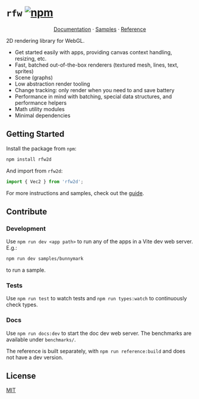# `rfw` [![npm](https://img.shields.io/npm/v/rfw2d)](https://www.npmjs.com/package/rfw2d)

<p align="center">
    <a href="https://schlechtwetterfront.github.io/rfw">Documentation</a>
    ·
    <a href="https://schlechtwetterfront.github.io/rfw/samples/">Samples</a>
    ·
    <a href="https://schlechtwetterfront.github.io/rfw/ref/">Reference</a>
</p>

2D rendering library for WebGL.

- Get started easily with apps, providing canvas context handling, resizing, etc.
- Fast, batched out-of-the-box renderers (textured mesh, lines, text, sprites)
- Scene (graphs)
- Low abstraction render tooling
- Change tracking: only render when you need to and save battery
- Performance in mind with batching, special data structures, and performance helpers
- Math utility modules
- Minimal dependencies

## Getting Started

Install the package from `npm`:

```sh
npm install rfw2d
```

And import from `rfw2d`:

```ts
import { Vec2 } from 'rfw2d';
```

For more instructions and samples, check out the [guide](https://schlechtwetterfront.github.io/rfw/guide/).

## Contribute

### Development

Use `npm run dev <app path>` to run any of the apps in a Vite dev web server. E.g.:

```sh
npm run dev samples/bunnymark
```

to run a sample.

### Tests

Use `npm run test` to watch tests and `npm run types:watch` to continuously check types.

### Docs

Use `npm run docs:dev` to start the doc dev web server. The benchmarks are available under `benchmarks/`.

The reference is built separately, with `npm run reference:build` and does not have a dev version.

## License

[MIT](https://opensource.org/licenses/MIT)
